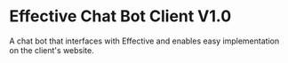 # Effective Chat Bot Client V1.0

A chat bot that interfaces with Effective and enables easy implementation on the client's website.

